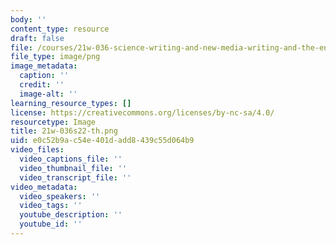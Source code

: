 ```yaml
---
body: ''
content_type: resource
draft: false
file: /courses/21w-036-science-writing-and-new-media-writing-and-the-environment-spring-2022/21w-036s22-th.png
file_type: image/png
image_metadata:
  caption: ''
  credit: ''
  image-alt: ''
learning_resource_types: []
license: https://creativecommons.org/licenses/by-nc-sa/4.0/
resourcetype: Image
title: 21w-036s22-th.png
uid: e0c52b9a-c54e-401d-add8-439c55d064b9
video_files:
  video_captions_file: ''
  video_thumbnail_file: ''
  video_transcript_file: ''
video_metadata:
  video_speakers: ''
  video_tags: ''
  youtube_description: ''
  youtube_id: ''
---
```

